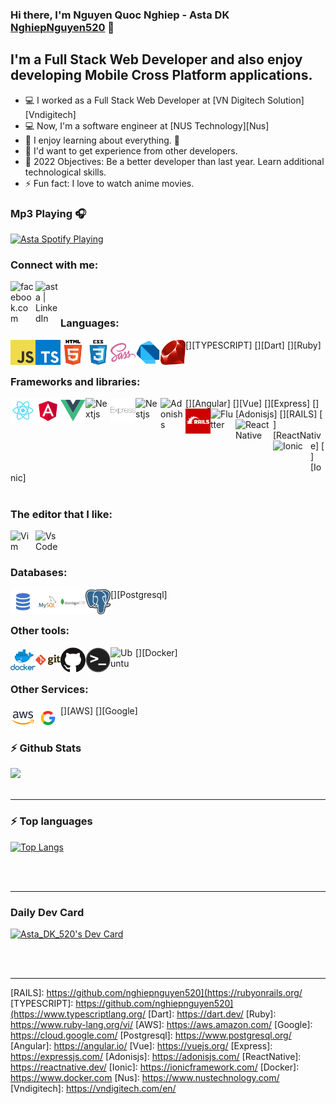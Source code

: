 ### Hi there, I'm Nguyen Quoc Nghiep - Asta DK [NghiepNguyen520][website] 👋

## I'm a Full Stack Web Developer and also enjoy developing Mobile Cross Platform applications.

- 💻 I worked as a Full Stack Web Developer at [VN Digitech Solution][Vndigitech]
- 💻 Now, I'm a software engineer at [NUS Technology][Nus]
- 🌱 I enjoy learning about everything. 🤣
- 👯 I'd want to get experience from other developers.
- 🥅 2022 Objectives: Be a better developer than last year. Learn additional technological skills.
- ⚡ Fun fact: I love to watch anime movies.

### Mp3 Playing 🎧
[<img src="https://static-zmp3.zadn.vn/skins/common/logo600.png" alt="Asta Spotify Playing" width="350" />](https://zingmp3.vn/video-clip/Que-Huong-Viet-Nam-Anh-Khang-Suboi/ZWZ9DE6F.html)

### Connect with me:
[<img align="left" alt="facebook.com" width="40px" src="https://www.facebook.com/images/fb_icon_325x325.png" />][website]
[<img align="left" alt="asta | LinkedIn" width="40px" src="https://sotaydoanhtri.com/wp-content/uploads/2019/11/Linked-Helper.png" />][linkedin]
<br />
<br />

### Languages:
[<img align="left" alt="JavaScript" width="40px" src="https://raw.githubusercontent.com/github/explore/80688e429a7d4ef2fca1e82350fe8e3517d3494d/topics/javascript/javascript.png" />][JS]
[<img align="left" alt="TypeScript" width="40px" src="https://raw.githubusercontent.com/github/explore/80688e429a7d4ef2fca1e82350fe8e3517d3494d/topics/typescript/typescript.png" />][TYPESCRIPT]
[<img align="left" alt="HTML5" width="40px" src="https://raw.githubusercontent.com/github/explore/80688e429a7d4ef2fca1e82350fe8e3517d3494d/topics/html/html.png" />][HTML]
[<img align="left" alt="CSS3" width="40px" src="https://raw.githubusercontent.com/github/explore/80688e429a7d4ef2fca1e82350fe8e3517d3494d/topics/css/css.png" />][CSS]
[<img align="left" alt="Sass" width="40px" src="https://raw.githubusercontent.com/github/explore/80688e429a7d4ef2fca1e82350fe8e3517d3494d/topics/sass/sass.png" />][SCSS]
[<img align="left" alt="Rails" width="40px" src="https://raw.githubusercontent.com/github/explore/80688e429a7d4ef2fca1e82350fe8e3517d3494d/topics/dart/dart.png" />][Dart]
[<img align="left" alt="Rails" width="40px" src="https://raw.githubusercontent.com/github/explore/80688e429a7d4ef2fca1e82350fe8e3517d3494d/topics/ruby/ruby.png" />][Ruby]
<br />
<br />

### Frameworks and libraries:
[<img align="left" alt="React" width="40px" src="https://raw.githubusercontent.com/github/explore/80688e429a7d4ef2fca1e82350fe8e3517d3494d/topics/react/react.png" />][REACT]
[<img align="left" alt="Angular" width="40px" src="https://raw.githubusercontent.com/github/explore/80688e429a7d4ef2fca1e82350fe8e3517d3494d/topics/angular/angular.png" />][Angular]
[<img align="left" alt="Vue" width="40px" src="https://raw.githubusercontent.com/github/explore/80688e429a7d4ef2fca1e82350fe8e3517d3494d/topics/vue/vue.png" />][Vue]
[<img align="left" alt="Nextjs" width="40px" src="https://ebudezain.com/compress/70/upload/images/image%28162%29.png?v=1.1.28" />][Nextjs]
[<img align="left" alt="Expressjs" width="40px" src="https://raw.githubusercontent.com/github/explore/80688e429a7d4ef2fca1e82350fe8e3517d3494d/topics/express/express.png" />][Express]
[<img align="left" alt="Nestjs" width="40px" src="https://www.npmjs.com/npm-avatar/eyJhbGciOiJIUzI1NiIsInR5cCI6IkpXVCJ9.eyJhdmF0YXJVUkwiOiJodHRwczovL3MuZ3JhdmF0YXIuY29tL2F2YXRhci9lZDI1OTU4NzA0MWM1YWI3OWYyNGNiMWUzNDFmMGEzNz9zaXplPTQ5NiZkZWZhdWx0PXJldHJvIn0.IzZqdsWtWHs8NRRx_Vfy2HB5PMKb6Z-UcCq0fVg7-Xc" />][Nestjs]
[<img align="left" alt="Adonishs" width="40px" src="https://camo.githubusercontent.com/6d152803002dc6ad23218837402cceade15a3f4d6ae60e9b3b3b7e2ff6c72d8f/68747470733a2f2f7265732e636c6f7564696e6172792e636f6d2f61646f6e69736a732f696d6167652f75706c6f61642f715f3130302f76313439373131323637382f61646f6e69732d707572706c655f707a6b6d7a742e737667" />][Adonisjs]
[<img align="left" alt="Rails" width="40px"
src="https://raw.githubusercontent.com/github/explore/80688e429a7d4ef2fca1e82350fe8e3517d3494d/topics/rails/rails.png" />][RAILS]
[<img align="left" alt="Flutter" width="40px" src="https://cdn-images-1.medium.com/max/1200/1*5-aoK8IBmXve5whBQM90GA.png" />][Flutter]
[<img align="left" alt="React Native" width="60px" height="40px" src="http://www.appcoda.com/wp-content/uploads/2015/04/react-native.png" />][ReactNative]
[<img align="left" alt="Ionic" width="60px" height="40px" src="https://jumpgrowth.com/wp-content/uploads/2022/07/ionic.png" />][Ionic]
<br />
<br />

### The editor that I like:
[<img align="left" alt="Vim" width="40px" src="https://camo.githubusercontent.com/67d8d32acb9aa6ef50a036e831334c538cbdb5756d3d42b5bf378212c394c8c7/68747470733a2f2f662e636c6f75642e6769746875622e636f6d2f6173736574732f3231313236322f323233373936332f32336562643565342d396264332d313165332d393136342d3262386165646165393032302e706e67" />][Nvim]
[<img align="left" alt="VsCode" width="40px" src="https://upload.wikimedia.org/wikipedia/commons/thumb/2/2d/Visual_Studio_Code_1.18_icon.svg/1200px-Visual_Studio_Code_1.18_icon.svg.png" />][Vscode]
<br />
<br />

### Databases:
[<img align="left" alt="SQL" width="40px" src="https://raw.githubusercontent.com/github/explore/80688e429a7d4ef2fca1e82350fe8e3517d3494d/topics/sql/sql.png" />][SQL]
[<img align="left" alt="MySQL" width="40px" src="https://raw.githubusercontent.com/github/explore/80688e429a7d4ef2fca1e82350fe8e3517d3494d/topics/mysql/mysql.png" />][MYSQL]
[<img align="left" alt="MongoDB" width="40px" src="https://raw.githubusercontent.com/github/explore/80688e429a7d4ef2fca1e82350fe8e3517d3494d/topics/mongodb/mongodb.png" />][MONGO]
[<img align="left" alt="Postgresql" width="40px" src="https://raw.githubusercontent.com/github/explore/80688e429a7d4ef2fca1e82350fe8e3517d3494d/topics/postgresql/postgresql.png" />][Postgresql]
<br />
<br />

### Other tools:
[<img align="left" alt="Docker" width="40px" src="https://raw.githubusercontent.com/github/explore/80688e429a7d4ef2fca1e82350fe8e3517d3494d/topics/docker/docker.png" />][Docker]
[<img align="left" alt="Git" width="40px" src="https://raw.githubusercontent.com/github/explore/80688e429a7d4ef2fca1e82350fe8e3517d3494d/topics/git/git.png" />][GIT]
[<img align="left" alt="GitHub" width="40px" src="https://raw.githubusercontent.com/github/explore/78df643247d429f6cc873026c0622819ad797942/topics/github/github.png" />][GITHUB]
[<img align="left" alt="Terminal" width="40px" src="https://raw.githubusercontent.com/github/explore/80688e429a7d4ef2fca1e82350fe8e3517d3494d/topics/terminal/terminal.png" />][TERMINAL]
[<img align="left" alt="Ubuntu" width="40px" src="https://icons.iconarchive.com/icons/papirus-team/papirus-apps/256/distributor-logo-ubuntu-icon.png" />][UBUNTU]
<br />
<br />

### Other Services:
[<img align="left" alt="AWS" width="40px" src="https://raw.githubusercontent.com/github/explore/80688e429a7d4ef2fca1e82350fe8e3517d3494d/topics/aws/aws.png" />][AWS]
[<img align="left" alt="Google" width="40px" src="https://raw.githubusercontent.com/github/explore/80688e429a7d4ef2fca1e82350fe8e3517d3494d/topics/google/google.png" />][Google]
<br />
<br />


<!-- ---
### 📺 Several channels and articles to which I refer to learn technical

- [WebDevSimplified](https://www.youtube.com/@WebDevSimplified)
- [Devaslife](https://www.youtube.com/c/devaslife)
- [Daily.dev](https://daily.dev/)
- [Codedamn](https://www.youtube.com/@codedamn)
- [CleverProgrammer](https://www.youtube.com/@CleverProgrammer)
- [CodingGarden](https://www.youtube.com/@CodingGarden)
- [Developedbyed](https://www.youtube.com/@developedbyed)
- [DevonCrawford](https://www.youtube.com/@DevonCrawford)
--- -->

### <summary>:zap: Github Stats</summary>

<picture>
  <source 
    srcset="https://github-readme-stats.vercel.app/api?username=astadk&show_icons=true&theme=dark"
    media="(prefers-color-scheme: dark)"
  />
  <source
    srcset="https://github-readme-stats.vercel.app/api?username=astadk&show_icons=true"
    media="(prefers-color-scheme: light), (prefers-color-scheme: no-preference)"
  />
  <img src="https://github-readme-stats.vercel.app/api?astadk=anuraghazra&show_icons=true" />
</picture>

<br />
<br />

---

### <summary>:zap: Top languages</summary>
[![Top Langs](https://github-readme-stats.vercel.app/api/top-langs/?username=astadk&langs_count=20&layout=compact)](https://github.com/anuraghazra/github-readme-stats)

<br />
<br />

---

### <summary>Daily Dev Card</summary>

<a href="https://app.daily.dev/AstaDK"><img src="https://api.daily.dev/devcards/d2b263a10a06431fb76eb8e32666ec01.png?r=yaw" width="400" alt="Asta_DK_520's Dev Card"/></a>

<br />
<br />

---

[website]: https://www.facebook.com/asta.nguyen.520/
[linkedin]: https://www.linkedin.com/in/nghiepnguyen520/
[Nextjs]: https://nextjs.org
[Nestjs]: https://nestjs.com
[Flutter]: https://flutter.dev/?gclid=CjwKCAjwkdL6BRAREiwA-kiczKjXJgHLgADsqlfFRwp4br1yL6vZbQP3_b89adg3taYxSVS0nSH_9xoCg7UQAvD_BwE&gclsrc=aw.dso
[Nvim]: https://neovim.io
[Vscode]: https://code.visualstudio.com
[HTML]: https://vi.wikipedia.org/wiki/HTML
[CSS]: https://sass-lang.com/guide
[SCSS]: https://sass-lang.com/guide
[JS]: https://www.w3schools.com/js/
[SQL]: https://www.w3schools.com/js/
[MYSQL]: https://www.w3schools.com/js/
[MONGO]: https://www.w3schools.com/js/
[REACT]: https://reactjs.org
[NODE]: https://nodejs.org/en/
[UBUNTU]: https://ubuntu.com
[GIT]: https://github.com/nghiepnguyen520
[GITHUB]: https://github.com/nghiepnguyen520
[TERMINAL]: https://github.com/nghiepnguyen520
[RAILS]: https://github.com/nghiepnguyen520](https://rubyonrails.org/
[TYPESCRIPT]: https://github.com/nghiepnguyen520](https://www.typescriptlang.org/
[Dart]: https://dart.dev/
[Ruby]: https://www.ruby-lang.org/vi/
[AWS]: https://aws.amazon.com/
[Google]: https://cloud.google.com/
[Postgresql]: https://www.postgresql.org/
[Angular]: https://angular.io/
[Vue]: https://vuejs.org/
[Express]: https://expressjs.com/
[Adonisjs]: https://adonisjs.com/
[ReactNative]: https://reactnative.dev/
[Ionic]: https://ionicframework.com/
[Docker]: https://www.docker.com
[Nus]: https://www.nustechnology.com/
[Vndigitech]: https://vndigitech.com/en/


